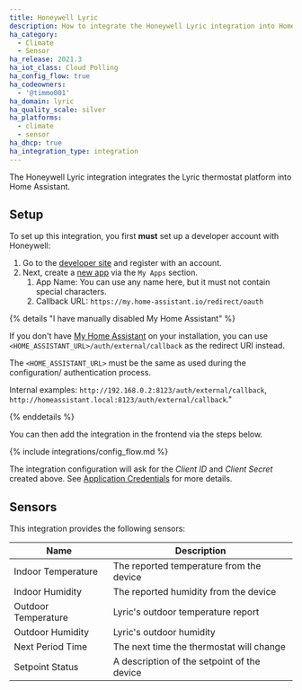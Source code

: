 ```yaml
---
title: Honeywell Lyric
description: How to integrate the Honeywell Lyric integration into Home Assistant.
ha_category:
  - Climate
  - Sensor
ha_release: 2021.3
ha_iot_class: Cloud Polling
ha_config_flow: true
ha_codeowners:
  - '@timmo001'
ha_domain: lyric
ha_quality_scale: silver
ha_platforms:
  - climate
  - sensor
ha_dhcp: true
ha_integration_type: integration
---
```


The Honeywell Lyric integration integrates the Lyric thermostat platform into Home Assistant.

## Setup

To set up this integration, you first **must** set up a developer account with Honeywell:

1. Go to the [developer site](https://developer.honeywellhome.com) and register with an account.
2. Next, create a [new app](https://developer.honeywellhome.com/user/me/apps/add) via the `My Apps` section.
   1. App Name: You can use any name here, but it must not contain special characters.
   2. Callback URL: `https://my.home-assistant.io/redirect/oauth`

{% details "I have manually disabled My Home Assistant" %}

If you don't have [My Home Assistant](/integrations/my) on your installation,
you can use `<HOME_ASSISTANT_URL>/auth/external/callback` as the redirect URI
instead.

The `<HOME_ASSISTANT_URL>` must be the same as used during the configuration/
authentication process.

Internal examples: `http://192.168.0.2:8123/auth/external/callback`, `http://homeassistant.local:8123/auth/external/callback`." 

{% enddetails %}

You can then add the integration in the frontend via the steps below.

{% include integrations/config_flow.md %}

The integration configuration will ask for the *Client ID* and *Client Secret* created above. See [Application Credentials](/integrations/application_credentials) for more details.

## Sensors

This integration provides the following sensors:

| Name                | Description                                 |
| ------------------- | ------------------------------------------- |
| Indoor Temperature  | The reported temperature from the device    |
| Indoor Humidity     | The reported humidity from the device       |
| Outdoor Temperature | Lyric's outdoor temperature report          |
| Outdoor Humidity    | Lyric's outdoor humidity                    |
| Next Period Time    | The next time the thermostat will change    |
| Setpoint Status     | A description of the setpoint of the device |
